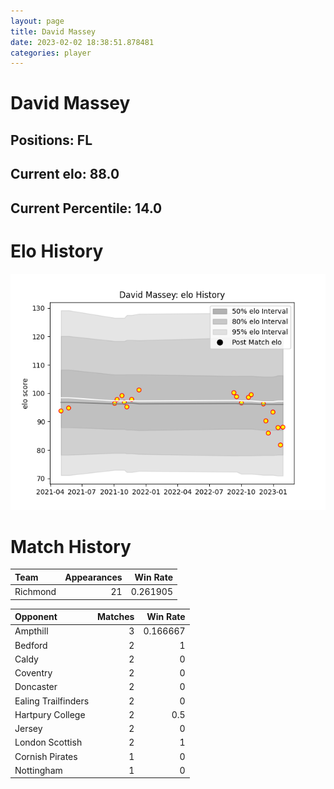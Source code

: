 ```yaml
---  
layout: page  
title: David Massey  
date: 2023-02-02 18:38:51.878481  
categories: player  
---
```

# David Massey

## Positions: FL

## Current elo: 88.0

## Current Percentile: 14.0

# Elo History


![elo history](history_DavidMassey.png)
# Match History


| Team     |   Appearances |   Win Rate |
|:---------|--------------:|-----------:|
| Richmond |            21 |   0.261905 |

| Opponent            |   Matches |   Win Rate |
|:--------------------|----------:|-----------:|
| Ampthill            |         3 |   0.166667 |
| Bedford             |         2 |   1        |
| Caldy               |         2 |   0        |
| Coventry            |         2 |   0        |
| Doncaster           |         2 |   0        |
| Ealing Trailfinders |         2 |   0        |
| Hartpury College    |         2 |   0.5      |
| Jersey              |         2 |   0        |
| London Scottish     |         2 |   1        |
| Cornish Pirates     |         1 |   0        |
| Nottingham          |         1 |   0        |